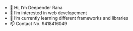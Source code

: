 - 👋 Hi, I’m Deepender Rana
- 👀 I’m interested in web developement
- 🌱 I’m currently learning different frameworks and libraries
- 📫 Contact No. 9418416049 

<!---
deepender-rana-07/deepender-rana-07 is a ✨ special ✨ repository because its `README.md` (this file) appears on your GitHub profile.
You can click the Preview link to take a look at your changes.
--->
